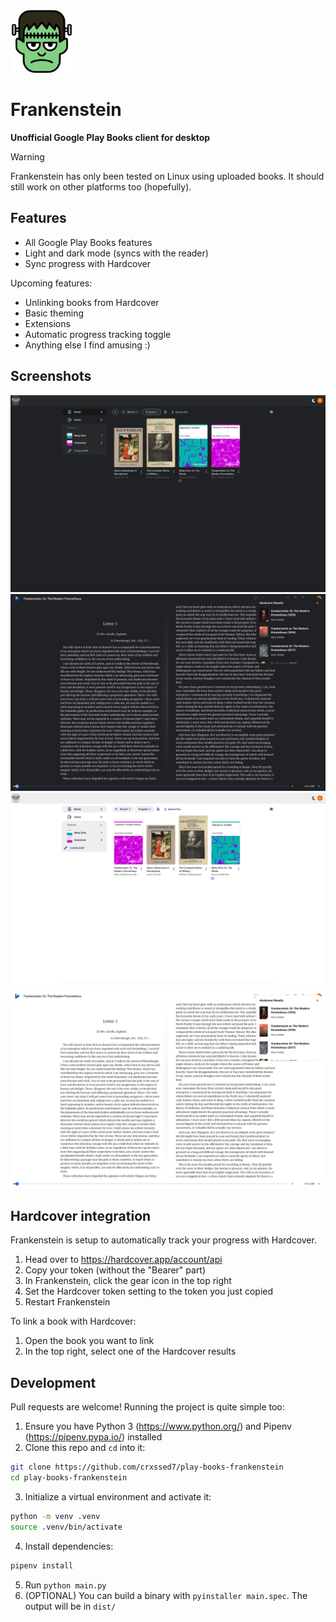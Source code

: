 <img src="assets/icons/frankenstein-1024.png" width="100" />

# Frankenstein
**Unofficial Google Play Books client for desktop**

> [!WARNING]
> Frankenstein has only been tested on Linux using uploaded books. It should still work on other platforms too (hopefully).

## Features
- All Google Play Books features
- Light and dark mode (syncs with the reader)
- Sync progress with Hardcover

Upcoming features:
- Unlinking books from Hardcover
- Basic theming
- Extensions
- Automatic progress tracking toggle
- Anything else I find amusing :)

## Screenshots
![DARK MODE HOME](screenshots/DARK_HOME.jpg)
![DARK MODE READER](screenshots/DARK_READER.jpg)
![LIGHT MODE HOME](screenshots/LIGHT_HOME.jpg)
![LIGHT MODE READER](screenshots/LIGHT_READER.jpg)

## Hardcover integration
Frankenstein is setup to automatically track your progress with Hardcover.
1. Head over to https://hardcover.app/account/api
2. Copy your token (without the "Bearer" part)
3. In Frankenstein, click the gear icon in the top right
4. Set the Hardcover token setting to the token you just copied
5. Restart Frankenstein

To link a book with Hardcover:
1. Open the book you want to link
2. In the top right, select one of the Hardcover results

## Development
Pull requests are welcome! Running the project is quite simple too:
1. Ensure you have Python 3 (https://www.python.org/) and Pipenv (https://pipenv.pypa.io/) installed
2. Clone this repo and `cd` into it:
```bash
git clone https://github.com/crxssed7/play-books-frankenstein
cd play-books-frankenstein
```
3. Initialize a virtual environment and activate it:
```bash
python -m venv .venv
source .venv/bin/activate
```
4. Install dependencies:
```bash
pipenv install
```
5. Run `python main.py`
6. (OPTIONAL) You can build a binary with `pyinstaller main.spec`. The output will be in `dist/`
